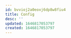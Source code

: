 ```yaml
---
id: bvvioj2a0eoxj6dp8w8fiu4
title: Config
desc: ''
updated: 1646817053797
created: 1646817053797
---
```



